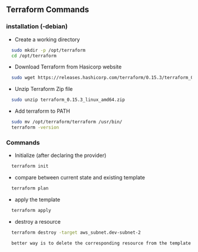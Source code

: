 
## Terraform Commands
### installation (-debian)
- Create a working directory
```bash
  sudo mkdir -p /opt/terraform
  cd /opt/terraform 
```
- Download Terraform from Hasicorp website
```bash
  sudo wget https://releases.hashicorp.com/terraform/0.15.3/terraform_0.15.3_linux_amd64.zip
```

- Unzip Terraform Zip file
```bash
  sudo unzip terraform_0.15.3_linux_amd64.zip
```

- Add terraform to PATH
```bash
  sudo mv /opt/terraform/terraform /usr/bin/
  terraform -version
```
### Commands
- Initialize (after declaring the provider)

```bash
  terraform init
```
- compare between current state and existing template
```bash
  terraform plan
```    
- apply the template 

```bash
  terraform apply
```
- destroy a resource 

```bash
  terraform destroy -target aws_subnet.dev-subnet-2

  better way is to delete the corresponding resource from the template and apply
```
